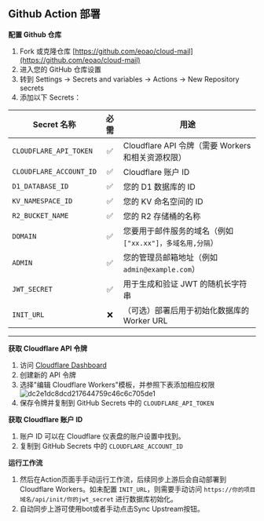 ## Github Action 部署

**配置 Github 仓库**

1. Fork 或克隆仓库 [https://github.com/eoao/cloud-mail](https://github.com/eoao/cloud-mail)
2. 进入您的 GitHub 仓库设置
3. 转到 Settings → Secrets and variables → Actions → New Repository secrets
4. 添加以下 Secrets：

| Secret 名称             | 必需 | 用途                                                  |
| ----------------------- | :--: | ----------------------------------------------------- |
| `CLOUDFLARE_API_TOKEN`  |  ✅  | Cloudflare API 令牌（需要 Workers 和相关资源权限）    |
| `CLOUDFLARE_ACCOUNT_ID` |  ✅  | Cloudflare 账户 ID                                    |
| `D1_DATABASE_ID`        |  ✅  | 您的 D1 数据库的 ID                                     |
| `KV_NAMESPACE_ID`       |  ✅  | 您的 KV 命名空间的 ID                                   |
| `R2_BUCKET_NAME`        |  ✅  | 您的 R2 存储桶的名称                                    |
| `DOMAIN`                |  ✅  | 您要用于邮件服务的域名（例如 `["xx.xx"]，多域名用,分隔`）        |
| `ADMIN`                 |  ✅  | 您的管理员邮箱地址（例如 `admin@example.com`）      |
| `JWT_SECRET`            |  ✅  | 用于生成和验证 JWT 的随机长字符串                     |
| `INIT_URL`              |  ❌  | （可选）部署后用于初始化数据库的 Worker URL           |

---

**获取 Cloudflare API 令牌**

1. 访问 [Cloudflare Dashboard](https://dash.cloudflare.com/profile/api-tokens)
2. 创建新的 API 令牌
3. 选择"编辑 Cloudflare Workers"模板，并参照下表添加相应权限
   ![dc2e1dc8dcd217644759c46c6c705de1](https://i.miji.bid/2025/07/07/dc2e1dc8dcd217644759c46c6c705de1.png)
4. 保存令牌并复制到 GitHub Secrets 中的 `CLOUDFLARE_API_TOKEN`

**获取 Cloudflare 账户 ID**
1. 账户 ID 可以在 Cloudflare 仪表盘的账户设置中找到。
2. 复制到 GitHub Secrets 中的 `CLOUDFLARE_ACCOUNT_ID`

**运行工作流**
1. 然后在Action页面手手动运行工作流，后续同步上游后会自动部署到 Cloudflare Workers。如未配置 `INIT_URL`，则需要手动访问 `https://你的项目域名/api/init/你的jwt_secret` 进行数据库初始化。
2. 自动同步上游可使用bot或者手动点击Sync Upstream按钮。
